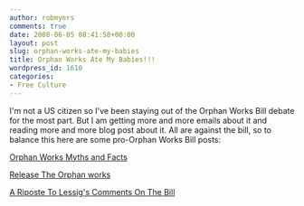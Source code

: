 ```yaml
---
author: robmyers
comments: true
date: 2008-06-05 08:41:58+00:00
layout: post
slug: orphan-works-ate-my-babies
title: Orphan Works Ate My Babies!!!
wordpress_id: 1610
categories:
- Free Culture
---
```


I'm not a US citizen so I've been staying out of the Orphan Works Bill debate for the most part. But I am getting more and more emails about it and reading more and more blog post about it. All are against the bill, so to balance this here are some pro-Orphan Works Bill posts:  
  
[Orphan Works Myths and Facts](http://www.publicknowledge.org/issues/ow/myths-and-facts)  
  
[Release The Orphan works](http://www.eff.org/deeplinks/2008/05/release-orphan-works)  
  
[A Riposte To Lessig's Comments On The Bill](http://www.publicknowledge.org/node/1584)  


